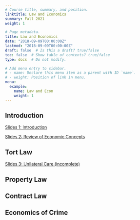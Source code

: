 ```yaml
---
# Course title, summary, and position.
linktitle: Law and Economics
summary: Fall 2021
weight: 1

# Page metadata.
title: Law and Economics
date: "2018-09-09T00:00:00Z"
lastmod: "2018-09-09T00:00:00Z"
draft: false  # Is this a draft? true/false
toc: false  # Show table of contents? true/false
type: docs  # Do not modify.

# Add menu entry to sidebar.
# - name: Declare this menu item as a parent with ID `name`.
# - weight: Position of link in menu.
menu:
  example:
    name: Law and Econ
    weight: 1
---
```


## Introduction

[Slides 1: Introduction](/files/01_introduction.pdf)

[Slides 2: Review of Economic Concepts](/files/01_introduction.pdf)

## Tort Law

[Slides 3: Unilateral Care (incomplete)](/files/03_unilateral.pdf)

## Property Law

<!-- ### Intellectual Property -->

## Contract Law

## Economics of Crime


